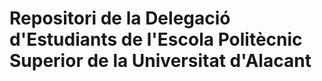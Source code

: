 # Repositori de la Delegació d'Estudiants de l'Escola Politècnic Superior de la Universitat d'Alacant
